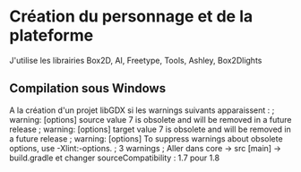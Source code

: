 # Création du personnage et de la plateforme 
J'utilise les librairies Box2D, AI, Freetype, Tools, Ashley, Box2Dlights
## Compilation sous Windows
A la création d'un projet libGDX si les warnings suivants apparaissent : ;
warning: [options] source value 7 is obsolete and will be removed in a future release ;
warning: [options] target value 7 is obsolete and will be removed in a future release ;
warning: [options] To suppress warnings about obsolete options, use -Xlint:-options. ;
3 warnings ;
Aller dans core -> src [main] -> build.gradle et changer sourceCompatibility : 1.7 pour 1.8
